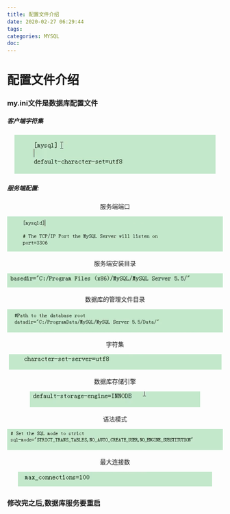 ```yaml
---
title: 配置文件介绍
date: 2020-02-27 06:29:44
tags:
categories: MYSQL
doc:
---
```


# 配置文件介绍

### my.ini文件是数据库配置文件

##### 客户端字符集

<center>

![1582756240035](/images/javawz/1582756240035.png)

</center>

##### 服务端配置:

<center>

服务端端口

![1582756279596](/images/javawz/1582756279596.png)

服务端安装目录

![1582756338813](/images/javawz/1582756338813.png)

数据库的管理文件目录

![1582756393381](/images/javawz/1582756393381-1582756609737.png)

字符集

![1582756426364](/images/javawz/1582756426364-1582756605372.png)

数据库存储引擎

![1582756474933](/images/javawz/1582756474933.png)

语法模式

![1582756510505](/images/javawz/1582756510505-1582756527371.png)



最大连接数

![1582756584436](/images/javawz/1582756584436.png)

</center>

### 修改完之后,数据库服务要重启